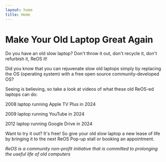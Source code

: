 ```yaml
---
layout: home
title: Home
---
```


# Make Your Old Laptop Great Again

Do you have an old slow laptop? Don't throw it out, don't recycle it, don't refurbish it, ReOS it!

Did you know that you can rejuvenate slow old laptops simply by replacing the OS (operating system) with a free open source community-developed OS?

Seeing is believing, so take a look at videos of what these old ReOS-ed laptops can do:

2008 laptop running Apple TV Plus in 2024

2009 laptop running YouTube in 2024

2012 laptop running Google Drive in 2024

Want to try it out? It's free! So give your old slow laptop a new lease of life by bringing it to the next ReOS Pop-up stall or booking an appointment.

*ReOS is a community non-profit initiative that is committed to prolonging the useful life of old computers*

